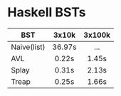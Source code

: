 # Haskell BSTs

| BST   | 3x10k  | 3x100k |
| ----- |:------:|:------:|
| Naive(list) | 36.97s | ...    |
| AVL   | 0.22s  | 1.45s  |
| Splay | 0.31s  | 2.13s  |
| Treap | 0.25s  | 1.66s  |
